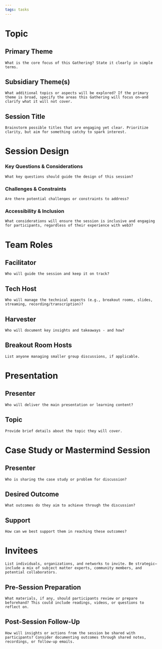 ```yaml
---
tags: tasks
---
```

# Topic

## Primary Theme

`What is the core focus of this Gathering? State it clearly in simple terms.`

## Subsidiary Theme(s)

`What additional topics or aspects will be explored? If the primary theme is broad, specify the areas this Gathering will focus on—and clarify what it will not cover.`

## Session Title

`Brainstorm possible titles that are engaging yet clear. Prioritize clarity, but aim for something catchy to spark interest.`

# Session Design

### Key Questions & Considerations

`What key questions should guide the design of this session?`

### Challenges & Constraints

`Are there potential challenges or constraints to address?`

### Accessibility & Inclusion

`What considerations will ensure the session is inclusive and engaging for participants, regardless of their experience with web3?`

# Team Roles

## Facilitator

`Who will guide the session and keep it on track? `

## Tech Host

`Who will manage the technical aspects (e.g., breakout rooms, slides, streaming, recording/transcription)?`

## Harvester

`Who will document key insights and takeaways - and how?`

## Breakout Room Hosts

`List anyone managing smaller group discussions, if applicable.`

# Presentation

## Presenter

`Who will deliver the main presentation or learning content?`

## Topic

`Provide brief details about the topic they will cover.`

# Case Study or Mastermind Session

## Presenter

`Who is sharing the case study or problem for discussion?`

## Desired Outcome

`What outcomes do they aim to achieve through the discussion?`

## Support

`How can we best support them in reaching these outcomes?`

# Invitees

`List individuals, organizations, and networks to invite. Be strategic—include a mix of subject matter experts, community members, and potential collaborators.`

## Pre-Session Preparation

`What materials, if any, should participants review or prepare beforehand? This could include readings, videos, or questions to reflect on.`

## Post-Session Follow-Up

`How will insights or actions from the session be shared with participants? Consider documenting outcomes through shared notes, recordings, or follow-up emails.`